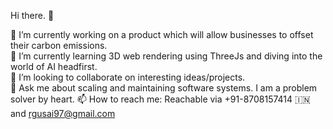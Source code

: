 Hi there. 👋
 
 🔭 I’m currently working on a product which will allow businesses to offset their carbon emissions.  
 🌱 I’m currently learning 3D web rendering using ThreeJs and diving into the world of AI headfirst.  
 👯 I’m looking to collaborate on interesting ideas/projects.      
 💬 Ask me about scaling and maintaining software systems. I am a problem solver by heart.
 📫 How to reach me:  Reachable via +91-8708157414 🇮🇳 and rgusai97@gmail.com    

